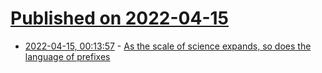 # [Published on 2022-04-15](index.md)

* [2022-04-15, 00:13:57](https://news.ycombinator.com/item?id=31035157) - [As the scale of science expands, so does the language of prefixes](https://www.economist.com/culture/2022/04/09/as-the-scale-of-science-expands-so-does-the-language-of-prefixes)
